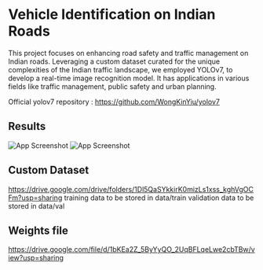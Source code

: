 # Vehicle Identification on Indian Roads 

This project focuses on enhancing road safety and traffic management on Indian roads. Leveraging a custom dataset curated for the unique complexities of the Indian traffic landscape, we employed YOLOv7, to develop a real-time image recognition model. It has applications in various fields like traffic management, public safety and urban planning.

Official yolov7 repository : https://github.com/WongKinYiu/yolov7


## Results

![App Screenshot](https://github.com/NikhilBhalla16/Vehicle-Identification-on-Indian-Roads/assets/109459445/f0e64777-1e51-48e0-a5c6-565b2b380d76)
![App Screenshot](https://github.com/NikhilBhalla16/Vehicle-Identification-on-Indian-Roads/assets/109459445/3979c47c-d985-4cb1-a642-6e7198af8db3)

## Custom Dataset 

https://drive.google.com/drive/folders/1Dl5QaSYkkirK0mizLs1xss_kghVgOCFm?usp=sharing
training data to be stored in data/train
validation data to be stored in data/val

## Weights file 

https://drive.google.com/file/d/1bKEa2Z_5ByYyQO_2UqBFLqeLwe2cbTBw/view?usp=sharing


